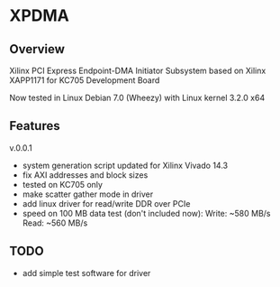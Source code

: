 # XPDMA

## Overview

Xilinx PCI Express Endpoint-DMA Initiator Subsystem based on Xilinx XAPP1171 for KC705 Development Board

Now tested in Linux Debian 7.0 (Wheezy) with Linux kernel 3.2.0 x64

## Features

v.0.0.1
- system generation script updated for Xilinx Vivado 14.3
- fix AXI addresses and block sizes
- tested on KC705 only
- make scatter gather mode in driver
- add linux driver for read/write DDR over PCIe
- speed on 100 MB data test (don't included now):
    Write: ~580 MB/s
    Read:  ~560 MB/s

## TODO
- add simple test software for driver

